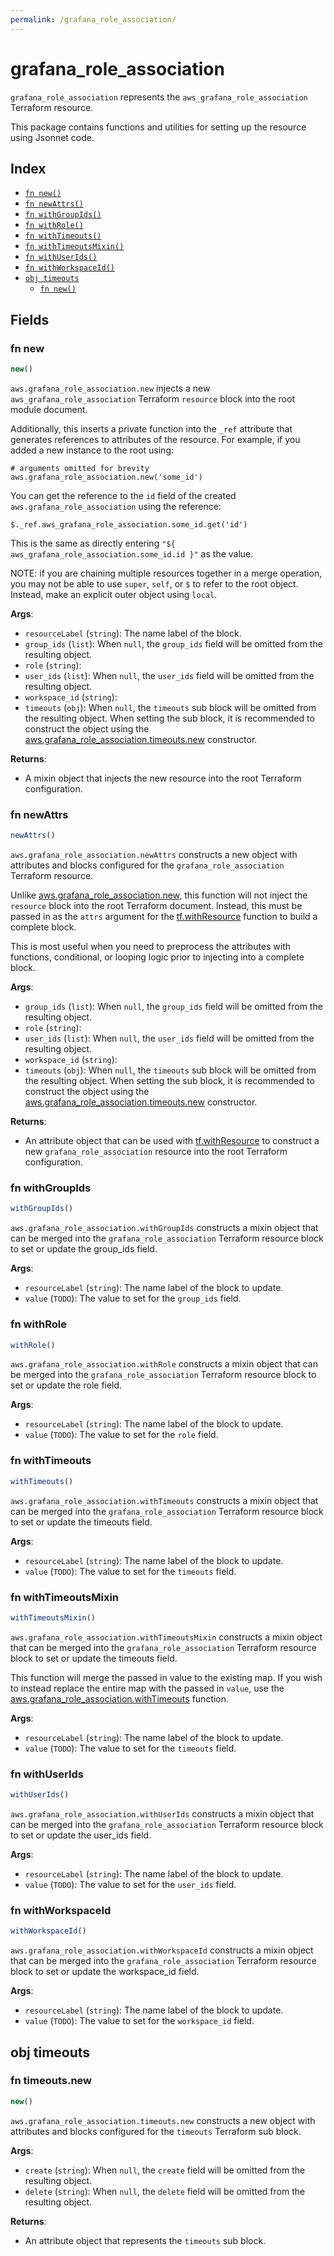 ```yaml
---
permalink: /grafana_role_association/
---
```


# grafana_role_association

`grafana_role_association` represents the `aws_grafana_role_association` Terraform resource.



This package contains functions and utilities for setting up the resource using Jsonnet code.


## Index

* [`fn new()`](#fn-new)
* [`fn newAttrs()`](#fn-newattrs)
* [`fn withGroupIds()`](#fn-withgroupids)
* [`fn withRole()`](#fn-withrole)
* [`fn withTimeouts()`](#fn-withtimeouts)
* [`fn withTimeoutsMixin()`](#fn-withtimeoutsmixin)
* [`fn withUserIds()`](#fn-withuserids)
* [`fn withWorkspaceId()`](#fn-withworkspaceid)
* [`obj timeouts`](#obj-timeouts)
  * [`fn new()`](#fn-timeoutsnew)

## Fields

### fn new

```ts
new()
```


`aws.grafana_role_association.new` injects a new `aws_grafana_role_association` Terraform `resource`
block into the root module document.

Additionally, this inserts a private function into the `_ref` attribute that generates references to attributes of the
resource. For example, if you added a new instance to the root using:

    # arguments omitted for brevity
    aws.grafana_role_association.new('some_id')

You can get the reference to the `id` field of the created `aws.grafana_role_association` using the reference:

    $._ref.aws_grafana_role_association.some_id.get('id')

This is the same as directly entering `"${ aws_grafana_role_association.some_id.id }"` as the value.

NOTE: if you are chaining multiple resources together in a merge operation, you may not be able to use `super`, `self`,
or `$` to refer to the root object. Instead, make an explicit outer object using `local`.

**Args**:
  - `resourceLabel` (`string`): The name label of the block.
  - `group_ids` (`list`):  When `null`, the `group_ids` field will be omitted from the resulting object.
  - `role` (`string`): 
  - `user_ids` (`list`):  When `null`, the `user_ids` field will be omitted from the resulting object.
  - `workspace_id` (`string`): 
  - `timeouts` (`obj`):  When `null`, the `timeouts` sub block will be omitted from the resulting object. When setting the sub block, it is recommended to construct the object using the [aws.grafana_role_association.timeouts.new](#fn-grafanaroleassociationtimeoutsnew) constructor.

**Returns**:
- A mixin object that injects the new resource into the root Terraform configuration.


### fn newAttrs

```ts
newAttrs()
```


`aws.grafana_role_association.newAttrs` constructs a new object with attributes and blocks configured for the `grafana_role_association`
Terraform resource.

Unlike [aws.grafana_role_association.new](#fn-grafanaroleassociationnew), this function will not inject the `resource`
block into the root Terraform document. Instead, this must be passed in as the `attrs` argument for the
[tf.withResource](https://github.com/tf-libsonnet/core/tree/main/docs#fn-withresource) function to build a complete block.

This is most useful when you need to preprocess the attributes with functions, conditional, or looping logic prior to
injecting into a complete block.

**Args**:
  - `group_ids` (`list`):  When `null`, the `group_ids` field will be omitted from the resulting object.
  - `role` (`string`): 
  - `user_ids` (`list`):  When `null`, the `user_ids` field will be omitted from the resulting object.
  - `workspace_id` (`string`): 
  - `timeouts` (`obj`):  When `null`, the `timeouts` sub block will be omitted from the resulting object. When setting the sub block, it is recommended to construct the object using the [aws.grafana_role_association.timeouts.new](#fn-grafanaroleassociationtimeoutsnew) constructor.

**Returns**:
  - An attribute object that can be used with [tf.withResource](https://github.com/tf-libsonnet/core/tree/main/docs#fn-withresource) to construct a new `grafana_role_association` resource into the root Terraform configuration.


### fn withGroupIds

```ts
withGroupIds()
```

`aws.grafana_role_association.withGroupIds` constructs a mixin object that can be merged into the `grafana_role_association`
Terraform resource block to set or update the group_ids field.



**Args**:
  - `resourceLabel` (`string`): The name label of the block to update.
  - `value` (`TODO`): The value to set for the `group_ids` field.


### fn withRole

```ts
withRole()
```

`aws.grafana_role_association.withRole` constructs a mixin object that can be merged into the `grafana_role_association`
Terraform resource block to set or update the role field.



**Args**:
  - `resourceLabel` (`string`): The name label of the block to update.
  - `value` (`TODO`): The value to set for the `role` field.


### fn withTimeouts

```ts
withTimeouts()
```

`aws.grafana_role_association.withTimeouts` constructs a mixin object that can be merged into the `grafana_role_association`
Terraform resource block to set or update the timeouts field.



**Args**:
  - `resourceLabel` (`string`): The name label of the block to update.
  - `value` (`TODO`): The value to set for the `timeouts` field.


### fn withTimeoutsMixin

```ts
withTimeoutsMixin()
```

`aws.grafana_role_association.withTimeoutsMixin` constructs a mixin object that can be merged into the `grafana_role_association`
Terraform resource block to set or update the timeouts field.

This function will merge the passed in value to the existing map. If you wish
to instead replace the entire map with the passed in `value`, use the [aws.grafana_role_association.withTimeouts](TODO)
function.


**Args**:
  - `resourceLabel` (`string`): The name label of the block to update.
  - `value` (`TODO`): The value to set for the `timeouts` field.


### fn withUserIds

```ts
withUserIds()
```

`aws.grafana_role_association.withUserIds` constructs a mixin object that can be merged into the `grafana_role_association`
Terraform resource block to set or update the user_ids field.



**Args**:
  - `resourceLabel` (`string`): The name label of the block to update.
  - `value` (`TODO`): The value to set for the `user_ids` field.


### fn withWorkspaceId

```ts
withWorkspaceId()
```

`aws.grafana_role_association.withWorkspaceId` constructs a mixin object that can be merged into the `grafana_role_association`
Terraform resource block to set or update the workspace_id field.



**Args**:
  - `resourceLabel` (`string`): The name label of the block to update.
  - `value` (`TODO`): The value to set for the `workspace_id` field.


## obj timeouts



### fn timeouts.new

```ts
new()
```


`aws.grafana_role_association.timeouts.new` constructs a new object with attributes and blocks configured for the `timeouts`
Terraform sub block.



**Args**:
  - `create` (`string`):  When `null`, the `create` field will be omitted from the resulting object.
  - `delete` (`string`):  When `null`, the `delete` field will be omitted from the resulting object.

**Returns**:
  - An attribute object that represents the `timeouts` sub block.
